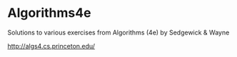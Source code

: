 # Algorithms4e
Solutions to various exercises from Algorithms (4e) by Sedgewick &amp; Wayne

http://algs4.cs.princeton.edu/
